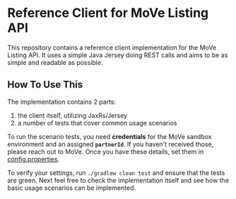 # Reference Client for MoVe Listing API

This repository contains a reference client implementation for the MoVe Listing API. It uses a simple Java Jersey doing REST calls and aims to be as simple and readable as possible.  

## How To Use This

The implementation contains 2 parts:

1) the client itself, utilizing JaxRs/Jersey
1) a number of tests that cover common usage scenarios

To run the scenario tests, you need **credentials** for the MoVe sandbox environment and an assigned **`partnerId`**. If you haven't received those, please reach out to MoVe.
Once you have these details, set them in [config.properties](src/test/resources/config.properties).

To verify your settings, run `./gradlew clean test` and ensure that the tests are green. Next feel free to check the implementation itself and see how the basic usage scenarios can be implemented.
